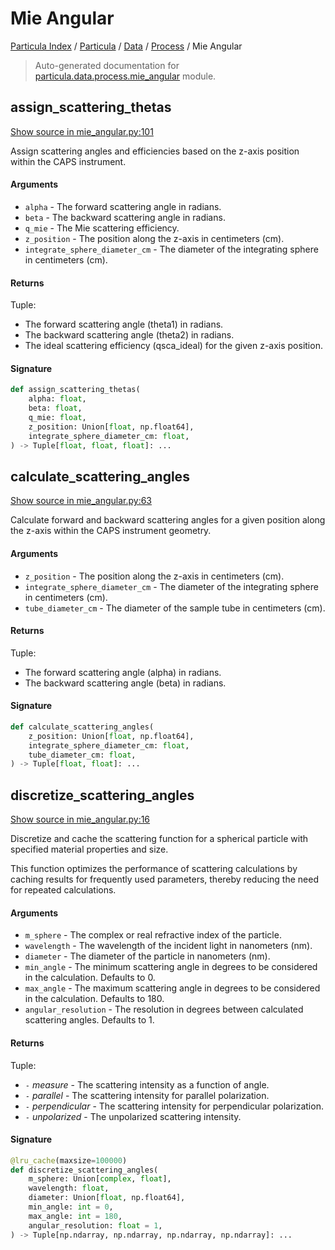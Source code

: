 # Mie Angular

[Particula Index](../../../README.md#particula-index) / [Particula](../../index.md#particula) / [Data](../index.md#data) / [Process](./index.md#process) / Mie Angular

> Auto-generated documentation for [particula.data.process.mie_angular](https://github.com/uncscode/particula/blob/main/particula/data/process/mie_angular.py) module.

## assign_scattering_thetas

[Show source in mie_angular.py:101](https://github.com/uncscode/particula/blob/main/particula/data/process/mie_angular.py#L101)

Assign scattering angles and efficiencies based on the z-axis position
within the CAPS instrument.

#### Arguments

- `alpha` - The forward scattering angle in radians.
- `beta` - The backward scattering angle in radians.
- `q_mie` - The Mie scattering efficiency.
- `z_position` - The position along the z-axis in centimeters (cm).
- `integrate_sphere_diameter_cm` - The diameter of the integrating sphere
    in centimeters (cm).

#### Returns

Tuple:
- The forward scattering angle (theta1) in radians.
- The backward scattering angle (theta2) in radians.
- The ideal scattering efficiency (qsca_ideal) for the given z-axis
    position.

#### Signature

```python
def assign_scattering_thetas(
    alpha: float,
    beta: float,
    q_mie: float,
    z_position: Union[float, np.float64],
    integrate_sphere_diameter_cm: float,
) -> Tuple[float, float, float]: ...
```



## calculate_scattering_angles

[Show source in mie_angular.py:63](https://github.com/uncscode/particula/blob/main/particula/data/process/mie_angular.py#L63)

Calculate forward and backward scattering angles for a given position
along the z-axis within the CAPS instrument geometry.

#### Arguments

- `z_position` - The position along the z-axis in centimeters (cm).
- `integrate_sphere_diameter_cm` - The diameter of the integrating sphere
    in centimeters (cm).
- `tube_diameter_cm` - The diameter of the sample tube in centimeters (cm).

#### Returns

Tuple:
- The forward scattering angle (alpha) in radians.
- The backward scattering angle (beta) in radians.

#### Signature

```python
def calculate_scattering_angles(
    z_position: Union[float, np.float64],
    integrate_sphere_diameter_cm: float,
    tube_diameter_cm: float,
) -> Tuple[float, float]: ...
```



## discretize_scattering_angles

[Show source in mie_angular.py:16](https://github.com/uncscode/particula/blob/main/particula/data/process/mie_angular.py#L16)

Discretize and cache the scattering function for a spherical particle
with specified material properties and size.

This function optimizes the performance of scattering calculations by
caching results for frequently used parameters, thereby reducing the
need for repeated calculations.

#### Arguments

- `m_sphere` - The complex or real refractive index of the particle.
- `wavelength` - The wavelength of the incident light in nanometers (nm).
- `diameter` - The diameter of the particle in nanometers (nm).
- `min_angle` - The minimum scattering angle in degrees to be considered in
    the calculation. Defaults to 0.
- `max_angle` - The maximum scattering angle in degrees to be considered in
    the calculation. Defaults to 180.
- `angular_resolution` - The resolution in degrees between calculated
    scattering angles. Defaults to 1.

#### Returns

Tuple:
- `-` *measure* - The scattering intensity as a function of angle.
- `-` *parallel* - The scattering intensity for parallel polarization.
- `-` *perpendicular* - The scattering intensity for perpendicular
    polarization.
- `-` *unpolarized* - The unpolarized scattering intensity.

#### Signature

```python
@lru_cache(maxsize=100000)
def discretize_scattering_angles(
    m_sphere: Union[complex, float],
    wavelength: float,
    diameter: Union[float, np.float64],
    min_angle: int = 0,
    max_angle: int = 180,
    angular_resolution: float = 1,
) -> Tuple[np.ndarray, np.ndarray, np.ndarray, np.ndarray]: ...
```

